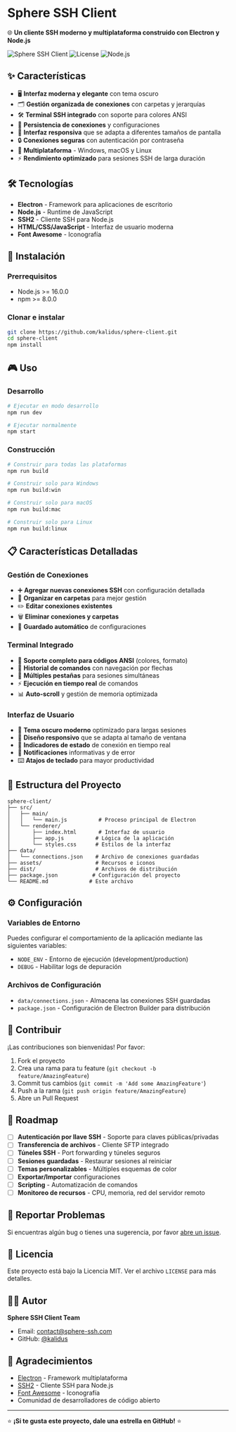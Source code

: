# Sphere SSH Client

🌐 **Un cliente SSH moderno y multiplataforma construido con Electron y Node.js**

![Sphere SSH Client](https://img.shields.io/badge/platform-Windows%20%7C%20macOS%20%7C%20Linux-lightgrey)
![License](https://img.shields.io/badge/license-MIT-blue)
![Node.js](https://img.shields.io/badge/node-%3E%3D16.0.0-green)

## ✨ Características

- 🖥️ **Interfaz moderna y elegante** con tema oscuro
- 🗂️ **Gestión organizada de conexiones** con carpetas y jerarquías
- 🛠️ **Terminal SSH integrado** con soporte para colores ANSI
- 💾 **Persistencia de conexiones** y configuraciones
- 🎨 **Interfaz responsiva** que se adapta a diferentes tamaños de pantalla
- 🔒 **Conexiones seguras** con autenticación por contraseña
- 📱 **Multiplataforma** - Windows, macOS y Linux
- ⚡ **Rendimiento optimizado** para sesiones SSH de larga duración

## 🛠️ Tecnologías

- **Electron** - Framework para aplicaciones de escritorio
- **Node.js** - Runtime de JavaScript
- **SSH2** - Cliente SSH para Node.js
- **HTML/CSS/JavaScript** - Interfaz de usuario moderna
- **Font Awesome** - Iconografía

## 🚀 Instalación

### Prerrequisitos

- Node.js >= 16.0.0
- npm >= 8.0.0

### Clonar e instalar

```bash
git clone https://github.com/kalidus/sphere-client.git
cd sphere-client
npm install
```

## 🎮 Uso

### Desarrollo

```bash
# Ejecutar en modo desarrollo
npm run dev

# Ejecutar normalmente
npm start
```

### Construcción

```bash
# Construir para todas las plataformas
npm run build

# Construir solo para Windows
npm run build:win

# Construir solo para macOS
npm run build:mac

# Construir solo para Linux
npm run build:linux
```

## 📋 Características Detalladas

### Gestión de Conexiones

- ➕ **Agregar nuevas conexiones SSH** con configuración detallada
- 📁 **Organizar en carpetas** para mejor gestión
- ✏️ **Editar conexiones existentes**
- 🗑️ **Eliminar conexiones y carpetas**
- 💾 **Guardado automático** de configuraciones

### Terminal Integrado

- 🎨 **Soporte completo para códigos ANSI** (colores, formato)
- 📜 **Historial de comandos** con navegación por flechas
- 🔄 **Múltiples pestañas** para sesiones simultáneas
- ⚡ **Ejecución en tiempo real** de comandos
- 📊 **Auto-scroll** y gestión de memoria optimizada

### Interfaz de Usuario

- 🌙 **Tema oscuro moderno** optimizado para largas sesiones
- 📱 **Diseño responsivo** que se adapta al tamaño de ventana
- 🎯 **Indicadores de estado** de conexión en tiempo real
- 🔔 **Notificaciones** informativas y de error
- ⌨️ **Atajos de teclado** para mayor productividad

## 📁 Estructura del Proyecto

```
sphere-client/
├── src/
│   ├── main/
│   │   └── main.js          # Proceso principal de Electron
│   └── renderer/
│       ├── index.html       # Interfaz de usuario
│       ├── app.js          # Lógica de la aplicación
│       └── styles.css      # Estilos de la interfaz
├── data/
│   └── connections.json    # Archivo de conexiones guardadas
├── assets/                 # Recursos e iconos
├── dist/                   # Archivos de distribución
├── package.json           # Configuración del proyecto
└── README.md             # Este archivo
```

## ⚙️ Configuración

### Variables de Entorno

Puedes configurar el comportamiento de la aplicación mediante las siguientes variables:

- `NODE_ENV` - Entorno de ejecución (development/production)
- `DEBUG` - Habilitar logs de depuración

### Archivos de Configuración

- `data/connections.json` - Almacena las conexiones SSH guardadas
- `package.json` - Configuración de Electron Builder para distribución

## 🤝 Contribuir

¡Las contribuciones son bienvenidas! Por favor:

1. Fork el proyecto
2. Crea una rama para tu feature (`git checkout -b feature/AmazingFeature`)
3. Commit tus cambios (`git commit -m 'Add some AmazingFeature'`)
4. Push a la rama (`git push origin feature/AmazingFeature`)
5. Abre un Pull Request

## 📝 Roadmap

- [ ] **Autenticación por llave SSH** - Soporte para claves públicas/privadas
- [ ] **Transferencia de archivos** - Cliente SFTP integrado
- [ ] **Túneles SSH** - Port forwarding y túneles seguros
- [ ] **Sesiones guardadas** - Restaurar sesiones al reiniciar
- [ ] **Temas personalizables** - Múltiples esquemas de color
- [ ] **Exportar/Importar** configuraciones
- [ ] **Scripting** - Automatización de comandos
- [ ] **Monitoreo de recursos** - CPU, memoria, red del servidor remoto

## 🐛 Reportar Problemas

Si encuentras algún bug o tienes una sugerencia, por favor [abre un issue](https://github.com/kalidus/sphere-client/issues).

## 📄 Licencia

Este proyecto está bajo la Licencia MIT. Ver el archivo `LICENSE` para más detalles.

## 👨‍💻 Autor

**Sphere SSH Client Team**
- Email: contact@sphere-ssh.com
- GitHub: [@kalidus](https://github.com/kalidus)

## 🙏 Agradecimientos

- [Electron](https://www.electronjs.org/) - Framework multiplataforma
- [SSH2](https://github.com/mscdex/ssh2) - Cliente SSH para Node.js
- [Font Awesome](https://fontawesome.com/) - Iconografía
- Comunidad de desarrolladores de código abierto

---

⭐ **¡Si te gusta este proyecto, dale una estrella en GitHub!** ⭐
